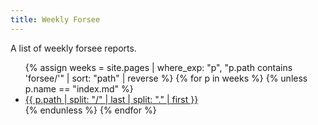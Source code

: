 ```yaml
---
title: Weekly Forsee
---
```


A list of weekly forsee reports.

<ul>
{% assign weeks = site.pages | where_exp: "p", "p.path contains 'forsee/'" | sort: "path" | reverse %}
{% for p in weeks %}
  {% unless p.name == "index.md" %}
  <li>
    <a href="{{ p.url }}">{{ p.path | split: "/" | last | split: "." | first }}</a>
  </li>
  {% endunless %}
{% endfor %}
</ul>
